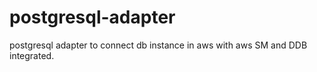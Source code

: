 # postgresql-adapter
postgresql adapter to connect db instance in aws with aws SM and DDB integrated. 
